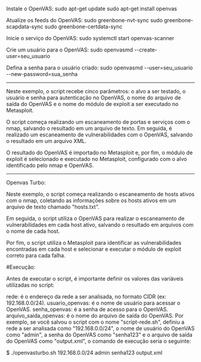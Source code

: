 Instale o OpenVAS:
sudo apt-get update
sudo apt-get install openvas

Atualize os feeds do OpenVAS:
sudo greenbone-nvt-sync
sudo greenbone-scapdata-sync
sudo greenbone-certdata-sync

Inicie o serviço do OpenVAS:
sudo systemctl start openvas-scanner

Crie um usuário para o OpenVAS:
sudo openvasmd --create-user=seu_usuario

Defina a senha para o usuário criado:
sudo openvasmd --user=seu_usuario --new-password=sua_senha

--------------------------------------------------------------------------------------------------------

Neste exemplo, o script recebe cinco parâmetros: o alvo a ser testado, o usuário e senha para autenticação no OpenVAS, o nome do arquivo de saída do OpenVAS e o nome do módulo de exploit a ser executado no Metasploit.

O script começa realizando um escaneamento de portas e serviços com o nmap, salvando o resultado em um arquivo de texto. Em seguida, é realizado um escaneamento de vulnerabilidades com o OpenVAS, salvando o resultado em um arquivo XML.

O resultado do OpenVAS é importado no Metasploit e, por fim, o módulo de exploit é selecionado e executado no Metasploit, configurado com o alvo identificado pelo nmap e OpenVAS.

-------------------------------------------------------------------------------------------------------- 
Openvas Turbo:

Neste exemplo, o script começa realizando o escaneamento de hosts ativos com o nmap, coletando as informações sobre os hosts ativos em um arquivo de texto chamado "hosts.txt".

Em seguida, o script utiliza o OpenVAS para realizar o escaneamento de vulnerabilidades em cada host ativo, salvando o resultado em arquivos com o nome de cada host.

Por fim, o script utiliza o Metasploit para identificar as vulnerabilidades encontradas em cada host e selecionar e executar o módulo de exploit correto para cada falha.


#Execução:

Antes de executar o script, é importante definir os valores das variáveis utilizadas no script:

rede: é o endereço da rede a ser analisada, no formato CIDR (ex: 192.168.0.0/24).
usuario_openvas: é o nome de usuário para acessar o OpenVAS.
senha_openvas: é a senha de acesso para o OpenVAS.
arquivo_saida_openvas: é o nome do arquivo de saída do OpenVAS.
Por exemplo, se você salvou o script com o nome "script-rede.sh", definiu a rede a ser analisada como "192.168.0.0/24", o nome de usuário do OpenVAS como "admin", a senha do OpenVAS como "senha123" e o arquivo de saída do OpenVAS como "output.xml", o comando de execução seria o seguinte:

$ ./openvasturbo.sh 192.168.0.0/24 admin senha123 output.xml
